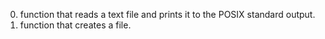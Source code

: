 0. function that reads a text file and prints it to the POSIX standard output.
1. function that creates a file.
